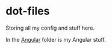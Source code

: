 # dot-files

Storing all my config and stuff here.

In the [Angular](.\angular\README.md) folder is my Angular stuff.
